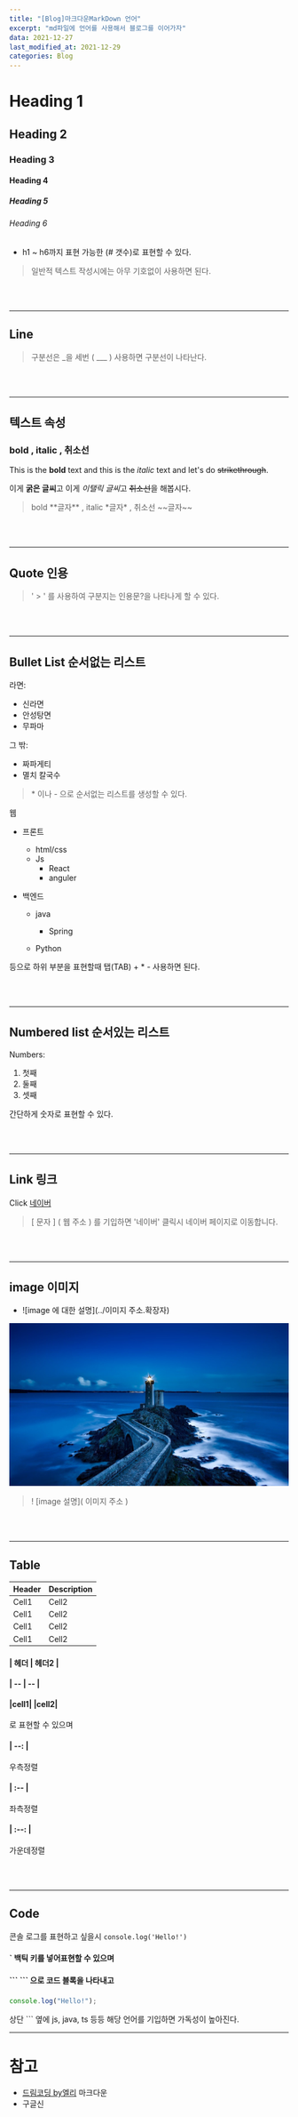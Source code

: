 ```yaml
---
title: "[Blog]마크다운MarkDown 언어"
excerpt: "md파일에 언어를 사용해서 블로그를 이어가자"
data: 2021-12-27
last_modified_at: 2021-12-29
categories: Blog
---
```


<!-- Heading -->

# Heading 1

## Heading 2

### Heading 3

#### Heading 4

##### Heading 5

###### Heading 6

-   h1 ~ h6까지 표현 가능한 (# 갯수)로 표현할 수 있다.

> 일반적 텍스트 작성시에는 아무 기호없이 사용하면 된다.

<br><br/>

---

<!-- Line -->

## Line

> 구분선은 \_을 세번 ( \_\_\_ ) 사용하면 구분선이 나타난다.

<br><br/>

---

<!-- Text Attributes -->
<!-- bold -->

## 텍스트 속성

### bold , italic , 취소선

This is the **bold** text and this is the _italic_ text and let's do ~~strikethrough~~.

이게 **굵은 글씨**고 이게 *이탤릭 글씨*고 ~~취소선~~을 해봅시다.

> bold \*\*글자\*\* ,
> italic \*글자\* ,
> 취소선 \~~글자\~~

<br><br/>

---

<!-- Quote -->

## Quote 인용

> \' \> \' 를 사용하여 구분지는 인용문?을 나타나게 할 수 있다.

<br><br/>

---

<!-- Bullet List -->

## Bullet List 순서없는 리스트

라면:

-   신라면
-   안성탕면
-   무파마

그 밖:

-   짜파게티
-   멸치 칼국수

> \* 이나 \- 으로 순서없는 리스트를 생성할 수 있다.

웹

-   프론트
    -   html/css
    -   Js
        -   React
        -   anguler
-   백엔드

    -   java

        -   Spring

    -   Python

등으로 하위 부분을 표현할때 탭(TAB) + \* \- 사용하면 된다.

<br><br/>

---

<!-- Numbered list -->

## Numbered list 순서있는 리스트

Numbers:

1. 첫째
2. 둘째
3. 셋째

간단하게 숫자로 표현할 수 있다.

<br><br/>

---

<!-- Link -->

## Link 링크

Click [네이버](https://www.naver.com/)

> \[ 문자 \] \( 웹 주소 \) 를 기입하면 '네이버' 클릭시 네이버 페이지로 이동합니다.

<br><br/>

---

<!-- image -->

## image 이미지

-   ![image 에 대한 설명](../이미지 주소.확장자)

![free_img](../assets/img/free_img.jpg)

> \! \[image 설명\]\( 이미지 주소 \)

<br><br/>

---

<!-- Table -->

## Table

| Header | Description |
| ------ | ----------- |
| Cell1  | Cell2       |
| Cell1  | Cell2       |
| Cell1  | Cell2       |
| Cell1  | Cell2       |

#### \| 헤더 \| 헤더2 \|

#### \| -- | -- |

#### \|cell1\| \|cell2\|

로 표현할 수 있으며

#### \| --: |

우측정렬

#### \| :-- |

좌측정렬

#### \| :--: |

가운데정렬

<br><br/>

---

<!-- Code -->

## Code

콘솔 로그를 표현하고 싶을시
`console.log('Hello!')`

#### \` 백틱 키를 넣어표현할 수 있으며

#### \`\`\` \`\`\` 으로 코드 블록을 나타내고

```js
console.log("Hello!");
```

상단 \`\`\` 옆에 js, java, ts 등등 해당 언어를 기입하면 가독성이 높아진다.

---

# 참고

-   [드림코딩 by엘리](https://www.youtube.com/watch?v=kMEb_BzyUqk&t=3s) 마크다운
-   구글신

